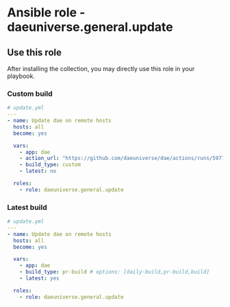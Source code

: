 # Ansible role - daeuniverse.general.update

## Use this role

After installing the collection, you may directly use this role in your playbook.

### Custom build

```yaml
# update.yml
---
- name: Update dae on remote hosts
  hosts: all
  become: yes

  vars:
    - app: dae
    - action_url: "https://github.com/daeuniverse/dae/actions/runs/5977749239"
    - build_type: custom
    - latest: no

  roles:
    - role: daeuniverse.general.update
```

### Latest build

```yaml
# update.yml
---
- name: Update dae on remote hosts
  hosts: all
  become: yes

  vars:
    - app: dae
    - build_type: pr-build # options: [daily-build,pr-build,build]
    - latest: yes

  roles:
    - role: daeuniverse.general.update
```
